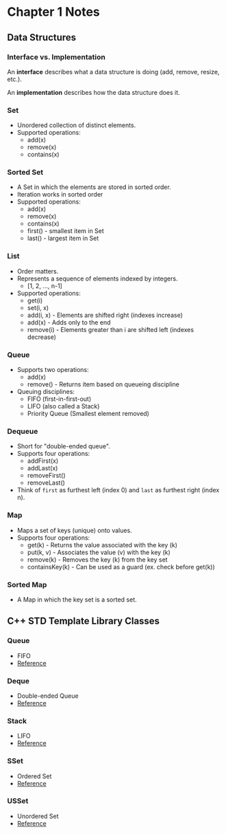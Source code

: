 # Chapter 1 Notes

## Data Structures

### Interface vs. Implementation

An **interface** describes what a data structure is doing (add, remove, resize,
etc.).

An **implementation** describes how the data structure does it.

### Set

- Unordered collection of distinct elements.
- Supported operations:
  - add(x)
  - remove(x)
  - contains(x)

### Sorted Set

- A Set in which the elements are stored in sorted order.
- Iteration works in sorted order
- Supported operations:
  - add(x)
  - remove(x)
  - contains(x)
  - first() - smallest item in Set
  - last() - largest item in Set

### List

- Order matters.
- Represents a sequence of elements indexed by integers.
  - [1, 2, ..., n-1]
- Supported operations:
  - get(i)
  - set(i, x)
  - add(i, x) - Elements are shifted right (indexes increase)
  - add(x) - Adds only to the end
  - remove(i) - Elements greater than i are shifted left (indexes decrease)

### Queue

- Supports two operations:
  - add(x)
  - remove() - Returns item based on queueing discipline
- Queuing disciplines:
  - FIFO (first-in-first-out)
  - LIFO (also called a Stack)
  - Priority Queue (Smallest element removed)

### Dequeue

- Short for "double-ended queue".
- Supports four operations:
  - addFirst(x)
  - addLast(x)
  - removeFirst()
  - removeLast()
- Think of `first` as furthest left (index 0) and `last` as furthest right
  (index n).

### Map

- Maps a set of keys (unique) onto values.
- Supports four operations:
  - get(k) - Returns the value associated with the key (k)
  - put(k, v) - Associates the value (v) with the key (k)
  - remove(k) - Removes the key (k) from the key set
  - containsKey(k) - Can be used as a guard (ex. check before get(k))

### Sorted Map

- A Map in which the key set is a sorted set.

## C++ STD Template Library Classes

### Queue

- FIFO
- [Reference](https://cplusplus.com/reference/queue/queue/)

### Deque

- Double-ended Queue
- [Reference](https://cplusplus.com/reference/deque/deque/)

### Stack

- LIFO
- [Reference](https://cplusplus.com/reference/stack/stack/)

### SSet

- Ordered Set
- [Reference](https://cplusplus.com/reference/set/set/)

### USSet

- Unordered Set
- [Reference](https://cplusplus.com/reference/unordered_set/unordered_set/)
